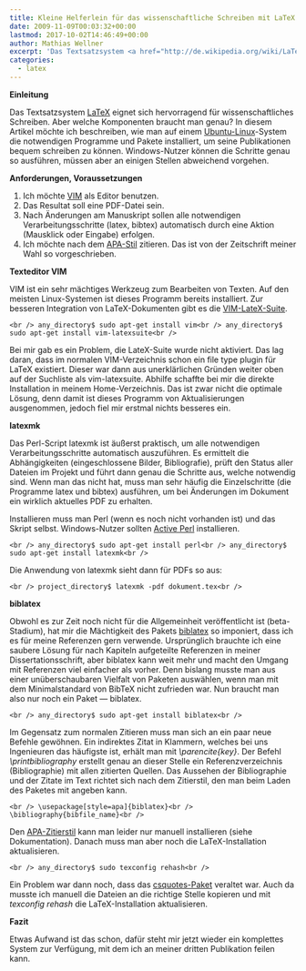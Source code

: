 ```yaml
---
title: Kleine Helferlein für das wissenschaftliche Schreiben mit LaTeX
date: 2009-11-09T00:03:32+00:00
lastmod: 2017-10-02T14:46:49+00:00
author: Mathias Wellner
excerpt: 'Das Textsatzsystem <a href="http://de.wikipedia.org/wiki/LaTeX">LaTeX</a> eignet sich hervorragend für wissenschaftliches Schreiben. Aber welche Komponenten braucht man genau? In diesem Artikel möchte ich beschreiben, wie man auf einem <a href="http://www.ubuntu.com/">Ubuntu-Linux</a>-System die notwendigen Programme und Pakete installiert, um seine Publikationen bequem schreiben zu können. Windows-Nutzer können die Schritte genau so ausführen, müssen aber an einigen Stellen abweichend vorgehen. '
categories:
  - latex
---
```

**Einleitung**

Das Textsatzsystem [LaTeX](https://de.wikipedia.org/wiki/LaTeX) eignet sich hervorragend für wissenschaftliches Schreiben. Aber welche Komponenten braucht man genau? In diesem Artikel möchte ich beschreiben, wie man auf einem [Ubuntu-Linux](http://www.ubuntu.com/)-System die notwendigen Programme und Pakete installiert, um seine Publikationen bequem schreiben zu können. Windows-Nutzer können die Schritte genau so ausführen, müssen aber an einigen Stellen abweichend vorgehen. 

**Anforderungen, Voraussetzungen**

  1. Ich möchte [VIM](http://de.wikipedia.org/wiki/Vim) als Editor benutzen.
  2. Das Resultat soll eine PDF-Datei sein.
  3. Nach Änderungen am Manuskript sollen alle notwendigen Verarbeitungsschritte (latex, bibtex) automatisch durch eine Aktion (Mausklick oder Eingabe) erfolgen.
  4. Ich möchte nach dem [APA-Stil](http://www.apastyle.org/) zitieren. Das ist von der Zeitschrift meiner Wahl so vorgeschrieben.

**Texteditor VIM**

VIM ist ein sehr mächtiges Werkzeug zum Bearbeiten von Texten. Auf den meisten Linux-Systemen ist dieses Programm bereits installiert. Zur besseren Integration von LaTeX-Dokumenten gibt es die [VIM-LateX-Suite](http://vim-latex.sourceforge.net/).
  
`<br />
any_directory$ sudo apt-get install vim<br />
any_directory$ sudo apt-get install vim-latexsuite<br />
` 

Bei mir gab es ein Problem, die LateX-Suite wurde nicht aktiviert. Das lag daran, dass im normalen VIM-Verzeichnis schon ein file type plugin für LaTeX existiert. Dieser war dann aus unerklärlichen Gründen weiter oben auf der Suchliste als vim-latexsuite. Abhilfe schaffte bei mir die direkte Installation in meinem Home-Verzeichnis. Das ist zwar nicht die optimale Lösung, denn damit ist dieses Programm von Aktualisierungen ausgenommen, jedoch fiel mir erstmal nichts besseres ein. 

**latexmk**

Das Perl-Script latexmk ist äußerst praktisch, um alle notwendigen Verarbeitungsschritte automatisch auszuführen. Es ermittelt die Abhängigkeiten (eingeschlossene Bilder, Bibliografie), prüft den Status aller Dateien im Projekt und führt dann genau die Schritte aus, welche notwendig sind. Wenn man das nicht hat, muss man sehr häufig die Einzelschritte (die Programme latex und bibtex) ausführen, um bei Änderungen im Dokument ein wirklich aktuelles PDF zu erhalten. 

Installieren muss man Perl (wenn es noch nicht vorhanden ist) und das Skript selbst. Windows-Nutzer sollten [Active Perl](http://www.activestate.com/activeperl/) installieren.
  
`<br />
any_directory$ sudo apt-get install perl<br />
any_directory$ sudo apt-get install latexmk<br />
` 

Die Anwendung von latexmk sieht dann für PDFs so aus:
  
`<br />
project_directory$ latexmk -pdf dokument.tex<br />
` 

**biblatex**

Obwohl es zur Zeit noch nicht für die Allgemeinheit veröffentlicht ist (beta-Stadium), hat mir die Mächtigkeit des Pakets [biblatex](http://www.ctan.org/pkg/biblatex) so imponiert, dass ich es für meine Referenzen gern verwende. Ursprünglich brauchte ich eine saubere Lösung für nach Kapiteln aufgeteilte Referenzen in meiner Dissertationsschrift, aber biblatex kann weit mehr und macht den Umgang mit Referenzen viel einfacher als vorher. Denn bislang musste man aus einer unüberschaubaren Vielfalt von Paketen auswählen, wenn man mit dem Minimalstandard von BibTeX nicht zufrieden war. Nun braucht man also nur noch ein Paket &#8212; biblatex.
  
`<br />
any_directory$ sudo apt-get install biblatex<br />
` 

Im Gegensatz zum normalen Zitieren muss man sich an ein paar neue Befehle gewöhnen. Ein indirektes Zitat in Klammern, welches bei uns Ingenieuren das häufigste ist, erhält man mit _\parencite{key}_. Der Befehl _\printbibliography_ erstellt genau an dieser Stelle ein Referenzverzeichnis (Bibliographie) mit allen zitierten Quellen. Das Aussehen der Bibliographie und der Zitate im Text richtet sich nach dem Zitierstil, den man beim Laden des Paketes mit angeben kann.
  
`<br />
\usepackage[style=apa]{biblatex}<br />
\bibliography{bibfile_name}<br />
` 

Den [APA-Zitierstil](http://www.ctan.org/pkg/biblatex-apa) kann man leider nur manuell installieren (siehe Dokumentation). Danach muss man aber noch die LaTeX-Installation aktualisieren.
  
`<br />
any_directory$ sudo texconfig rehash<br />
` 

Ein Problem war dann noch, dass das [csquotes-Paket](http://www.ctan.org/tex-archive/macros/latex/contrib/csquotes/) veraltet war. Auch da musste ich manuell die Dateien an die richtige Stelle kopieren und mit _texconfig rehash_ die LaTeX-Installation aktualisieren. 

**Fazit**

Etwas Aufwand ist das schon, dafür steht mir jetzt wieder ein komplettes System zur Verfügung, mit dem ich an meiner dritten Publikation feilen kann.
